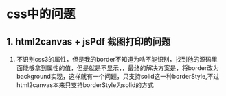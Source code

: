 # css中的问题

## 1. html2canvas + jsPdf 截图打印的问题

1. 不识别css3的属性，但是我的border不知道为啥不能识别，找到他的源码里面能够拿到属性的值，但是就是不显示，，最终的解决方案是，将border改为background实现，这样就有一个问题，只支持solid这一种borderStyle,不过html2canvas本来只支持borderStyle为solid的方式